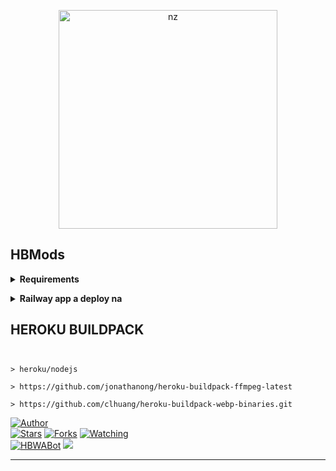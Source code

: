 <p align="center">
<img src="https://telegra.ph/file/910eec69750ced676b2a1.jpg" alt="nz" width="350"/>
</p>

## HBMods
</details>

<!-- Requirements -->
<b><details><summary>Requirements</summary></b>
* Qr code link luh nan hian i phone a tang ni lo in, mi dang phone a tangin emaw i laptop atangin Qr-Code link ah hian lut la
* Chuan i WhatsApp a lut la Settings luh na bul ah khan, WhatsApp link device a tangin Qr-Code chu i scan thei ang
* [GBWhatsApp hmang duh ve hrim hrim tan](https://herbert70.blogspot.com/2022/04/download-gbwhatsapp-last-version-update.html)
* Heroku Account ila nei loh chuan [hmet rawh](https://signup.heroku.com/login)
* Railway account ila nei loh chuan [hmet rawh](https://railway.app)
 
```bash
https://dashboard.heroku.com/new?template=
```
```bash
https://railway.app/new/template?template=
```

</details>

<!-- Start via Heroku -->
<b><details><summary>Railway app a deploy na</summary></b>

* I WhatsApp link device a tangin scan tur [Hmet rawh](https://replit.com/@HBMods/HBWABot2?v=1?outputonly=1&lite=1#index.js)
* He Repo hi fork la [Hmet rawh](https://github.com/Herbert40/HBWABot3/fork)
* Chuan he tah hian deploy link [Hmet rawh](https://railway.app/new/template?template=https//github.com/Herbert40/HBWABot3)
* Deploy chhung hi minute 5-10 ani thin a lo nghak zel dawn nia 
* I deploy zo hunah logs kha check la 

<br>

</details>

## HEROKU BUILDPACK

 ##

```

> heroku/nodejs

> https://github.com/jonathanong/heroku-buildpack-ffmpeg-latest

> https://github.com/clhuang/heroku-buildpack-webp-binaries.git

```



<a href="https://github.com/Herbert40"><img title="Author" src="https://img.shields.io/badge/Author-HBMods-blue.svg?color=FFA161FF&style=for-the-badge&logo=github" /></a>  
<a href="https://github.com/Herbert40/HBWABot3"><img title="Stars" src="https://img.shields.io/github/stars/Herbert40/HBWABot3?color=FFA161FF&style=flat-square" /></a>
<a href="https://github.com/Herbert40/HBWABot3/network/members"><img title="Forks" src="https://img.shields.io/github/forks/Herbert40/HBWABot3?color=FFA161FF&style=flat-square" /></a>
<a href="https://github.com/Herbert40/HBWABot3/watchers"><img title="Watching" src="https://img.shields.io/github/watchers/Herbert40/HBWABot3?label=watchers&color=FFA161FF&style=flat-square" /></a> <br>
<a href="https://chat.whatsapp.com/DVjOS8G9xqgFoXfNy6HYAK"><img title="HBWABot" src="https://img.shields.io/badge/WhatsApp-Group-blue.svg?color=FFA161FF&style=for-the-badge&logo=whatsapp" /></a> 
<a href="https://youtube.com/c/HBSuantakOfficialChannel"><img src="https://img.shields.io/badge/HBMods-Channel-ff0000?style=for-the-badge&logo=youtube&logoColor=ff000000&link=https://youtube.com/c/HBSuantakOfficialChannel" /><br>
</details>

----
